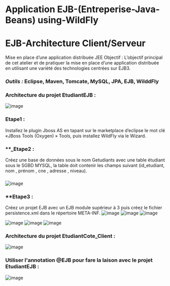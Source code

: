 # Application EJB-(Entreperise-Java-Beans) using-WildFly
# EJB-Architecture Client/Serveur 

Mise en place d’une application distribuée JEE  Objectif : L’objectif principal de cet atelier et de pratiquer la mise en place d’une application distribuée en utilisant une variété des technologies centrées sur EJB3.


### **_Outils :_** Eclipse, Maven, Tomcate, MySQL, JPA, EJB, WilddFly

### Architecture du projet EtudiantEJB :
![image](https://user-images.githubusercontent.com/101791324/205376820-cde67536-7086-4ad9-a2c3-8c908561577f.png)

### **Etape1 :**
 Installez le plugin Jboss AS en tapant sur le marketplace d’eclipse le mot clé «JBoss Tools
(Oxygen) » Tools, puis installez WildFly via le Wizard.

### **_Etape2 :
Créez une base de données sous le nom Getudiants avec une table étudiant sous le SGBD
MYSQL, la table doit contenir les champs suivant (id_etudiant, nom , prénom , cne , adresse , niveau).
### 
![image](https://user-images.githubusercontent.com/101791324/204791764-387bcf0d-7430-4ea3-9800-ebc0179a0c78.png)
### 
### **Etape3 :
 Créez un projet EJB avec un EJB module supérieur à 3 puis créez le fichier persistence.xml dans le répertoire META-INF.
![image](https://user-images.githubusercontent.com/101791324/204792762-013608ef-3444-456a-b9a5-62f6059b4dd8.png)
![image](https://user-images.githubusercontent.com/101791324/205164328-62c05bca-6645-4fee-a6d5-0792f7a8bb3e.png)
![image](https://user-images.githubusercontent.com/101791324/205164944-c83ac4ae-2cf1-4ad4-82fe-083e15e1d54a.png)

![image](https://user-images.githubusercontent.com/101791324/205165118-3e014d79-c6a8-439a-ae9c-0ace76841e51.png)
![image](https://user-images.githubusercontent.com/101791324/205165389-b4635191-b3ff-4681-8e56-1196c3cd8cc0.png)
![image](https://user-images.githubusercontent.com/101791324/205178772-a9ebd934-27e3-46c4-a101-7ecf6f81198f.png)

### Architecture du projet EtudiantCote_Client :
![image](https://user-images.githubusercontent.com/101791324/205179482-5dd4b06a-128a-4295-9aad-9e0485f305cb.png)
### Utiliser l'annotation @EJB pour fare la laison avec le projet EtudiantEJB :
![image](https://user-images.githubusercontent.com/101791324/205179738-14157780-3f42-476d-9544-31131a1278df.png)







